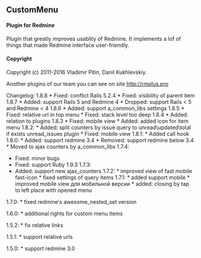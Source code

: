 ## CustomMenu

#### Plugin for Redmine

Plugin that greatly improves usablity of Redmine.
It implements a lof of things that made Redmine interface user-friendly.


#### Copyright
Copyright (c) 2011-2016 Vladimir Pitin, Danil Kukhlevskiy.

Another plugins of our team you can see on site http://rmplus.pro


Changelog:
  1.8.8
    * Fixed: conflict Rails 5.2.4
    * Fixed: visibility of parent item
  1.8.7
    * Added: support Rails 5 and Redmine 4
    * Dropped: support Rails < 5 and Redmine < 4
  1.8.6
    * Added: support a_common_libs settings
  1.8.5
    * Fixed: relative url in top menu
    * Fixed: stack level too deep
  1.8.4
    * Added: relation to plugins
  1.8.3
    * Fixed: mobile view
    * Added: added icon for item menu
  1.8.2:
    * Added: split counters by issue query to unread\updated\total if exists unread_issues plugin
    * Fixed: mobile view
  1.8.1:
    * Added call hook
  1.8.0:
    * Added: support redmine 3.4
    * Removed: support redmine below 3.4
    * Moved to ajax counters by a_common_libs
  1.7.4:
   * Fixed: minor bugs
   * Fixed: support Ruby 1.9.3
  1.7.3:
   * Added: support new ajax_counters
  1.7.2:
    * improved view of fast mobile fast-icon
    * fixed settings of query items
  1.7.1:
    * added support mobile
    * improved mobile view для мобильной версии
    * added: closing by tap to left place with opened menu

  1.7.0:
    * fixed redmine's awesome_nested_set version

  1.6.0:
    * additional rights for custom menu items

  1.5.2:
    * fix relative links

  1.5.1:
    * support relative urls

  1.5.0:
    * support redmine 3.0